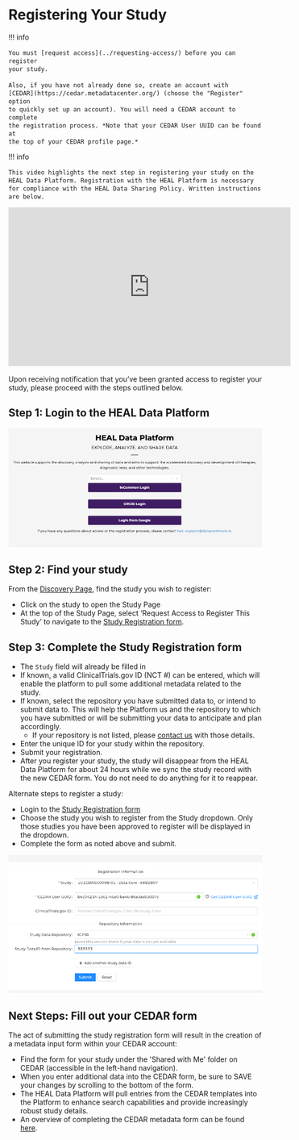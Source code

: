 # Registering Your Study

!!! info

    You must [request access](../requesting-access/) before you can register
    your study.

    Also, if you have not already done so, create an account with
    [CEDAR](https://cedar.metadatacenter.org/) (choose the "Register" option
    to quickly set up an account). You will need a CEDAR account to complete
    the registration process. *Note that your CEDAR User UUID can be found at
    the top of your CEDAR profile page.*

!!! info

    This video highlights the next step in registering your study on the HEAL Data Platform. Registration with the HEAL Platform is necessary for compliance with the HEAL Data Sharing Policy. Written instructions are below. 

<p align="center"><iframe width="560" height="315" src="https://www.youtube-nocookie.com/embed/8ThpaRTvf8o" title="YouTube video player" frameborder="0" allow="accelerometer; clipboard-write; encrypted-media; gyroscope; picture-in-picture; web-share" allowfullscreen></iframe></p>

Upon receiving notification that you’ve been granted access to register your
study, please proceed with the steps outlined below.

## Step 1:  Login to the HEAL Data Platform 

![](../img/heal_login.png)

## Step 2: Find your study

From the [Discovery Page](https://healdata.org/portal/discovery), find the
study you wish to register:

- Click on the study to open the Study Page 
- At the top of the Study Page, select ‘Request Access to Register This Study’
  to navigate to the [Study Registration form](https://healdata.org/portal/study-reg).

## Step 3:  Complete the Study Registration form

- The `Study` field will already be filled in
- If known, a valid ClinicalTrials.gov ID (NCT #) can be entered, which will
  enable the platform to pull some additional metadata related to the study.
- If known, select the repository you have submitted data to, or intend to
  submit data to.  This will help the Platform us and the repository to which
  you have submitted or will be submitting your data to anticipate and plan
  accordingly.
  - If your repository is not listed, please
    [contact us](mailto:heal-support@datacommons.io) with those details.
- Enter the unique ID for your study within the repository.
- Submit your registration.
- After you register your study, the study will disappear from the HEAL Data Platform for about 24 hours while we sync the study record with the new CEDAR form. You do not need to do anything for it to reappear. 

Alternate steps to register a study:

- Login to the [Study Registration form](https://healdata.org/portal/study-reg)
- Choose the study you wish to register from the Study dropdown.  Only those
  studies you have been approved to register will be displayed in the dropdown.
- Complete the form as noted above and submit.

![](../img/completed_reg_form.png)

## Next Steps: Fill out your CEDAR form  

The act of submitting the study registration form will result in the creation of a metadata input
form within your CEDAR account:

- Find the form for your study under the 'Shared with Me' folder on CEDAR
  (accessible in the left-hand navigation).
- When you enter additional data into the CEDAR form, be sure to SAVE your
  changes by scrolling to the bottom of the form.
- The HEAL Data Platform will pull entries from the CEDAR templates into the
  Platform to enhance search capabilities and provide increasingly robust
  study details.
- An overview of completing the CEDAR metadata form can be found [here](../slmd_submission.md).
